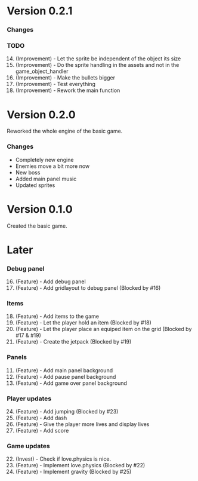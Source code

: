 # Version 0.2.1
### Changes
### TODO
14. (Improvement) - Let the sprite be independent of the object its size
15. (Improvement) - Do the sprite handling in the assets and not in the game_object_handler
1. (Improvement) - Make the bullets bigger
8. (Improvement) - Test everything
9. (Improvement) - Rework the main function


# Version 0.2.0
Reworked the whole engine of the basic game.
### Changes
- Completely new engine
- Enemies move a bit more now
- New boss
- Added main panel music
- Updated sprites


# Version 0.1.0
Created the basic game.


# Later
### Debug panel
16. (Feature) - Add debug panel
17. (Feature) - Add gridlayout to debug panel (Blocked by #16)
### Items
18. (Feature) - Add items to the game
19. (Feature) - Let the player hold an item (Blocked by #18)
20. (Feature) - Let the player place an equiped item on the grid (Blocked by #17 & #19)
21. (Feature) - Create the jetpack (Blocked by #19)
### Panels
11. (Feature) - Add main panel background
12. (Feature) - Add pause panel background
13. (Feature) - Add game over panel background
### Player updates
24. (Feature) - Add jumping (Blocked by #23)
3. (Feature) - Add dash
4. (Feature) - Give the player more lives and display lives
6. (Feature) - Add score
### Game updates
22. (Invest) - Check if love.physics is nice.
25. (Feature) - Implement love.physics (Blocked by #22)
23. (Feature) - Implement gravity (Blocked by #25)
